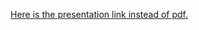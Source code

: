 [Here is the presentation link instead of pdf.](https://gamma.app/docs/Future-Forward-Energy-Management-Innovation-Showcase-ioetr2plv9qs7ka)